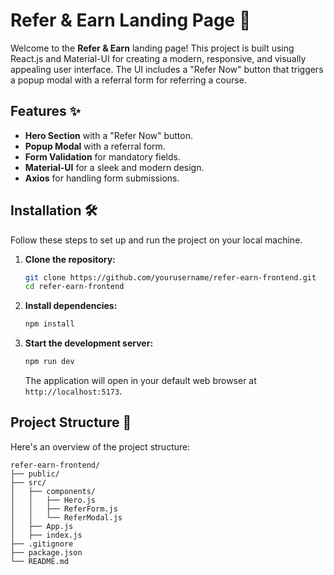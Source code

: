 # Refer & Earn Landing Page 🎉

Welcome to the **Refer & Earn** landing page! This project is built using React.js and Material-UI for creating a modern, responsive, and visually appealing user interface. The UI includes a "Refer Now" button that triggers a popup modal with a referral form for referring a course.

## Features ✨

- **Hero Section** with a "Refer Now" button.
- **Popup Modal** with a referral form.
- **Form Validation** for mandatory fields.
- **Material-UI** for a sleek and modern design.
- **Axios** for handling form submissions.

## Installation 🛠️

Follow these steps to set up and run the project on your local machine.

1. **Clone the repository:**

   ```bash
   git clone https://github.com/yourusername/refer-earn-frontend.git
   cd refer-earn-frontend
   ```

2. **Install dependencies:**

   ```bash
   npm install
   ```

3. **Start the development server:**

   ```bash
   npm run dev
   ```

   The application will open in your default web browser at `http://localhost:5173`.

## Project Structure 📂

Here's an overview of the project structure:

```plaintext
refer-earn-frontend/
├── public/
├── src/
│   ├── components/
│   │   ├── Hero.js
│   │   ├── ReferForm.js
│   │   └── ReferModal.js
│   ├── App.js
│   ├── index.js
├── .gitignore
├── package.json
└── README.md
```

